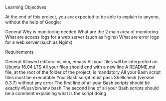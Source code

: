 Learning Objectives

At the end of this project, you are expected to be able to explain to anyone, without the help of Google:


General
Why is monitoring needed
What are the 2 main area of monitoring
What are access logs for a web server (such as Nginx)
What are error logs for a web server (such as Nginx)


Requirements

General
Allowed editors: vi, vim, emacs
All your files will be interpreted on Ubuntu 16.04 LTS
All your files should end with a new line
A README.md file, at the root of the folder of the project, is mandatory
All your Bash script files must be executable
Your Bash script must pass Shellcheck (version 0.3.7) without any error
The first line of all your Bash scripts should be exactly #!/usr/bin/env bash
The second line of all your Bash scripts should be a comment explaining what is the script doing